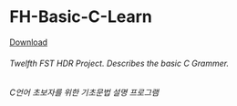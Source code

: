 # FH-Basic-C-Learn
[Download](https://github.com/VDoring/FH-Basic-C-Learn/releases)

###### Twelfth FST HDR Project. Describes the basic C Grammer.
###### C언어 초보자를 위한 기초문법 설명 프로그램

